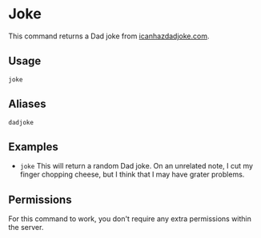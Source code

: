 # Joke
This command returns a Dad joke from [icanhazdadjoke.com](https://icanhazdadjoke.com/).

## Usage
`joke`

## Aliases
`dadjoke`

## Examples
- `joke` This will return a random Dad joke. On an unrelated note, I cut my finger chopping cheese, but I think that I may have grater problems.

## Permissions
For this command to work, you don't require any extra permissions within the server.